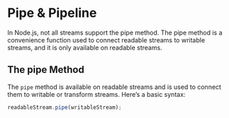 # Pipe & Pipeline

In Node.js, not all streams support the pipe method. The pipe method is a convenience function used to connect readable streams to writable streams, and it is only available on readable streams.

## The pipe Method

The `pipe` method is available on readable streams and is used to connect them to writable or transform streams. Here’s a basic syntax:

```js
readableStream.pipe(writableStream);
```